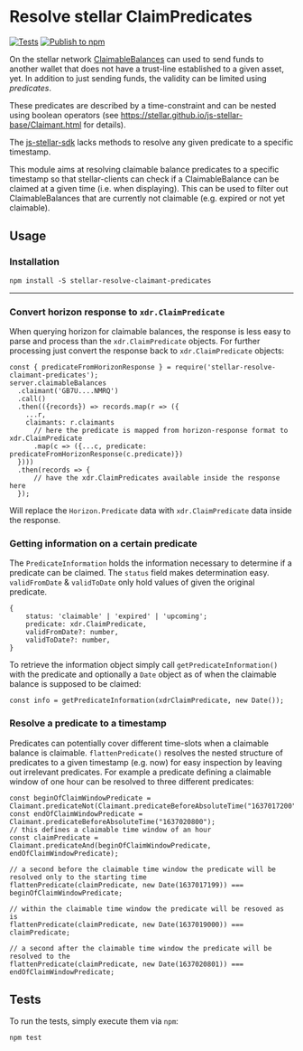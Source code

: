 # Resolve stellar ClaimPredicates

[![Tests](https://github.com/hanseartic/stellar-resolve-claimant-predicates/actions/workflows/test.yml/badge.svg?branch=develop)](https://github.com/hanseartic/stellar-resolve-claimant-predicates/actions/workflows/test.yml)
[![Publish to npm](https://github.com/hanseartic/stellar-resolve-claimant-predicates/actions/workflows/npm.yml/badge.svg?branch=main&event=push)](https://github.com/hanseartic/stellar-resolve-claimant-predicates/actions/workflows/npm.yml)

On the stellar network [ClaimableBalances](https://stellar.github.io/js-stellar-base/Claimant.html) can used to send 
funds to another wallet that does not have a trust-line established to a given asset, yet.
In addition to just sending funds, the validity can be limited using *predicates*.

These predicates are described by a time-constraint and can be nested using boolean operators (see
https://stellar.github.io/js-stellar-base/Claimant.html for details).  

The [js-stellar-sdk](https://stellar.github.io/js-stellar-sdk/) lacks methods to resolve any given
predicate to a specific timestamp.

This module aims at resolving claimable balance predicates to a specific timestamp so that stellar-clients
can check if a ClaimableBalance can be claimed at a given time (i.e. when displaying).
This can be used to filter out ClaimableBalances that are currently not claimable (e.g. expired or not yet claimable).

## Usage

### Installation

    npm install -S stellar-resolve-claimant-predicates

----
### Convert horizon response to `xdr.ClaimPredicate`
When querying horizon for claimable balances, the response is less easy to parse and process than the
`xdr.ClaimPredicate` objects. For further processing just convert the response back to `xdr.ClaimPredicate` objects:

    const { predicateFromHorizonResponse } = require('stellar-resolve-claimant-predicates');
    server.claimableBalances
      .claimant('GB7U....NMRQ')
      .call()
      .then(({records}) => records.map(r => ({
        ...r,
        claimants: r.claimants
          // here the predicate is mapped from horizon-response format to xdr.ClaimPredicate
          .map(c => ({...c, predicate: predicateFromHorizonResponse(c.predicate)})
      })))
      .then(records => {
          // have the xdr.ClaimPredicates available inside the response here 
      });

Will replace the `Horizon.Predicate` data with `xdr.ClaimPredicate` data inside the response. 

### Getting information on a certain predicate
The `PredicateInformation` holds the information necessary to determine if a predicate can be claimed.
The `status` field makes determination easy. `validFromDate` & `validToDate` only hold values of given
the original predicate.

    {
        status: 'claimable' | 'expired' | 'upcoming';
        predicate: xdr.ClaimPredicate,
        validFromDate?: number,
        validToDate?: number,
    }

To retrieve the information object simply call `getPredicateInformation()` with the predicate and optionally
a `Date` object as of when the claimable balance is supposed to be claimed:

    const info = getPredicateInformation(xdrClaimPredicate, new Date());

### Resolve a predicate to a timestamp
Predicates can potentially cover different time-slots when a claimable balance is claimable.
`flattenPredicate()` resolves the nested structure of predicates to a given timestamp (e.g. now)
for easy inspection by leaving out irrelevant predicates. For example a predicate defining a claimable window of one hour can be resolved
to three different predicates:

    const beginOfClaimWindowPredicate = Claimant.predicateNot(Claimant.predicateBeforeAbsoluteTime("1637017200"));
    const endOfClaimWindowPredicate = Claimant.predicateBeforeAbsoluteTime("1637020800");
    // this defines a claimable time window of an hour
    const claimPredicate = Claimant.predicateAnd(beginOfClaimWindowPredicate, endOfClaimWindowPredicate);

    // a second before the claimable time window the predicate will be resolved only to the starting time 
    flattenPredicate(claimPredicate, new Date(1637017199)) === beginOfClaimWindowPredicate;
    
    // within the claimable time window the predicate will be resoved as is
    flattenPredicate(claimPredicate, new Date(1637019000)) === claimPredicate;

    // a second after the claimable time window the predicate will be resolved to the 
    flattenPredicate(claimPredicate, new Date(1637020801)) === endOfClaimWindowPredicate;


## Tests
To run the tests, simply execute them via `npm`:

    npm test